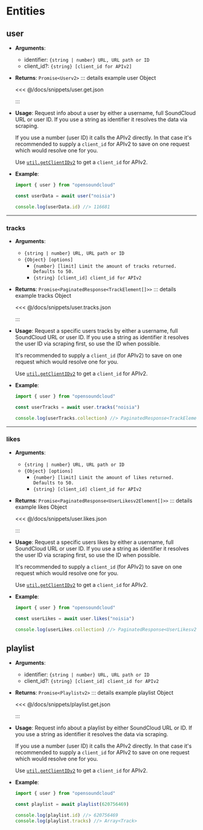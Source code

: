 # Entities

## user

- **Arguments**:

  - identifier: `{string | number} URL, URL path or ID`
  - client_id?: `{string} [client_id for APIv2]`

- **Returns**: `Promise<Userv2>`
  ::: details example user Object

  <<< @/docs/snippets/user.get.json

  :::

- **Usage**:
  Request info about a user by either a username, full SoundCloud URL or user ID.
  If you use a string as identifier it resolves the data via scraping.

  If you use a number (user ID) it calls the APIv2 directly. In that case it's recommended
  to supply a `client_id` for APIv2 to save on one request which would resolve one for you.

  Use [`util.getClientIDv2`](/api/util.html#getclientidv2) to get a `client_id` for APIv2.

- **Example**:

  ```ts
  import { user } from "opensoundcloud"

  const userData = await user("noisia")

  console.log(userData.id) //> 116681
  ```

---

### tracks

- **Arguments**:

  - `{string | number} URL, URL path or ID`
  - `{Object} [options]`
    - `{number} [limit] Limit the amount of tracks returned. Defaults to 50.`
    - `{string} [client_id] client_id for APIv2`

- **Returns**: `Promise<PaginatedResponse<TrackElement[]>>`
  ::: details example tracks Object

  <<< @/docs/snippets/user.tracks.json

  :::

- **Usage**:
  Request a specific users tracks by either a username, full SoundCloud URL or user ID.
  If you use a string as identifier it resolves the user ID via scraping first, so use the ID when possible.

  It's recommended to supply a `client_id` (for APIv2) to save on one request which would resolve one for you.

  Use [`util.getClientIDv2`](/api/util.html#getclientidv2) to get a `client_id` for APIv2.

- **Example**:

  ```ts
  import { user } from "opensoundcloud"

  const userTracks = await user.tracks("noisia")

  console.log(userTracks.collection) //> PaginatedResponse<TrackElement[]>
  ```

---

### likes

- **Arguments**:

  - `{string | number} URL, URL path or ID`
  - `{Object} [options]`
    - `{number} [limit] Limit the amount of likes returned. Defaults to 50.`
    - `{string} [client_id] client_id for APIv2`

- **Returns**: `Promise<PaginatedResponse<UserLikesv2Element[]>>`
  ::: details example likes Object

  <<< @/docs/snippets/user.likes.json

  :::

- **Usage**:
  Request a specific users likes by either a username, full SoundCloud URL or user ID.
  If you use a string as identifier it resolves the user ID via scraping first, so use the ID when possible.

  It's recommended to supply a `client_id` (for APIv2) to save on one request which would resolve one for you.

  Use [`util.getClientIDv2`](/api/util.html#getclientidv2) to get a `client_id` for APIv2.

- **Example**:

  ```ts
  import { user } from "opensoundcloud"

  const userLikes = await user.likes("noisia")

  console.log(userLikes.collection) //> PaginatedResponse<UserLikesv2Element[]>
  ```

## playlist

- **Arguments**:

  - identifier: `{string | number} URL, URL path or ID`
  - client_id?: `{string} [client_id] client_id for APIv2`

- **Returns**: `Promise<Playlistv2>`
  ::: details example playlist Object

  <<< @/docs/snippets/playlist.get.json

  :::

- **Usage**:
  Request info about a playlist by either SoundCloud URL or ID.
  If you use a string as identifier it resolves the data via scraping.

  If you use a number (user ID) it calls the APIv2 directly. In that case it's recommended
  to supply a `client_id` for APIv2 to save on one request which would resolve one for you.

  Use [`util.getClientIDv2`](/api/util.html#getclientidv2) to get a `client_id` for APIv2.

- **Example**:

  ```ts
  import { user } from "opensoundcloud"

  const playlist = await playlist(620756469)

  console.log(playlist.id) //> 620756469
  console.log(playlist.tracks) //> Array<Track>
  ```
